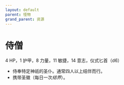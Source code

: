```yaml
---
layout: default
parent: 怪物
grand_parent: 资源
---
```


# 侍僧

4 HP，1 护甲，8 力量，11 敏捷，14 意志，仪式匕首（d6）

- 侍奉特定神祇的圣仆。通常四人以上结伴而行。
- 携带圣徽（每日一次*结界*）。
